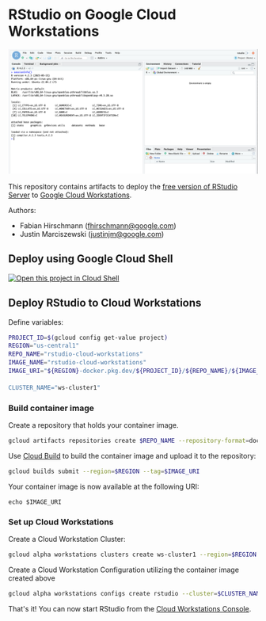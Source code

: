 # RStudio on Google Cloud Workstations

![](screenshots/rstudio.png)

This repository contains artifacts to deploy the [free version of RStudio Server](https://posit.co/download/rstudio-server/) to [Google Cloud Workstations](https://cloud.google.com/workstations).

Authors:
- Fabian Hirschmann (<fhirschmann@google.com>)
- Justin Marciszewski (<justinjm@google.com>)

## Deploy using Google Cloud Shell

[![Open this project in Cloud Shell](http://gstatic.com/cloudssh/images/open-btn.png)](https://console.cloud.google.com/cloudshell/open?git_repo=https://github.com/fhirschmann/rstudio-cloud-workstations&page=editor&tutorial=README.md)


## Deploy RStudio to Cloud Workstations

Define variables:

```bash
PROJECT_ID=$(gcloud config get-value project)
REGION="us-central1"
REPO_NAME="rstudio-cloud-workstations"
IMAGE_NAME="rstudio-cloud-workstations"
IMAGE_URI="${REGION}-docker.pkg.dev/${PROJECT_ID}/${REPO_NAME}/${IMAGE_NAME}:latest

CLUSTER_NAME="ws-cluster1"
```

### Build container image
Create a repository that holds your container image.

```bash
gcloud artifacts repositories create $REPO_NAME --repository-format=docker --location=$REGION
```

Use [Cloud Build](https://cloud.google.com/build) to build the container image and upload it to the repository:

```bash
gcloud builds submit --region=$REGION --tag=$IMAGE_URI
```

Your container image is now available at the following URI:
```
echo $IMAGE_URI
```

### Set up Cloud Workstations

Create a Cloud Workstation Cluster:

```bash
gcloud alpha workstations clusters create ws-cluster1 --region=$REGION
```

Create a Cloud Workstation Configuration utilizing the container image created above

```bash
gcloud alpha workstations configs create rstudio --cluster=$CLUSTER_NAME --region=$REGION --container-custom-image=$IMAGE_URI
```

That's it! You can now start RStudio from the [Cloud Workstations Console](https://console.cloud.google.com/workstations).
